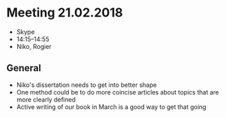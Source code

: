 # Meeting 21.02.2018
* Skype
* 14:15–14:55
* Niko, Rogier

## General

- Niko's dissertation needs to get into better shape
- One method could be to do more coincise articles about topics that are more clearly defined
- Active writing of our book in March is a good way to get that going
